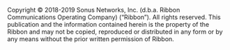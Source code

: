 Copyright © 2018-2019 Sonus Networks, Inc. (d.b.a. Ribbon Communications Operating Company) (“Ribbon”). All rights
reserved. This publication and the information contained herein is the property of the Ribbon and may not be copied, reproduced or distributed in any form or by any means without the prior written permission of Ribbon.
